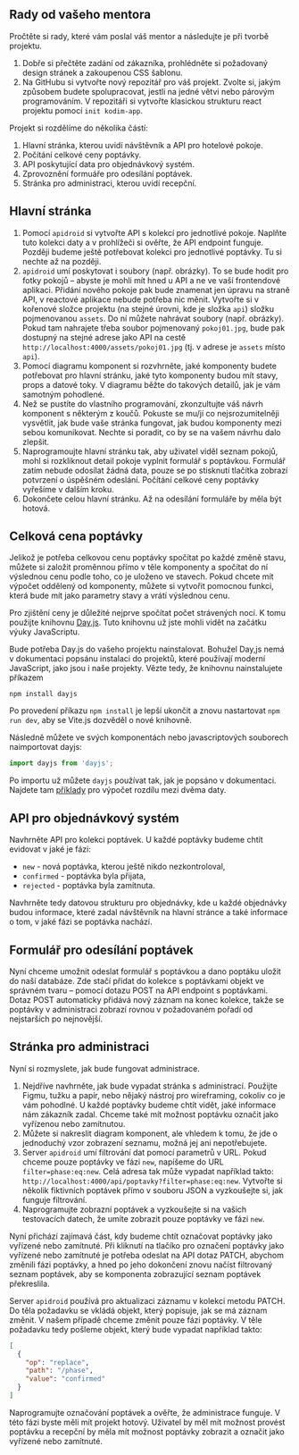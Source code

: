## Rady od vašeho mentora

Pročtěte si rady, které vám poslal váš mentor a následujte je při tvorbě projektu.

1. Dobře si přečtěte zadání od zákazníka, prohlédněte si požadovaný design stránek a zakoupenou CSS šablonu.
1. Na GitHubu si vytvořte nový repozitář pro váš projekt. Zvolte si, jakým způsobem budete spolupracovat, jestli na jedné větvi nebo párovým programováním. V repozitáři si vytvořte klasickou strukturu react projektu pomocí `init kodim-app`.

Projekt si rozdělíme do několika částí:

1. Hlavní stránka, kterou uvidí návštěvník a API pro hotelové pokoje.
1. Počítání celkové ceny poptávky.
1. API poskytující data pro objednávkový systém.
1. Zprovoznění formuáře pro odesílání poptávek.
1. Stránka pro administraci, kterou uvidí recepční.

## Hlavní stránka

1. Pomocí `apidroid` si vytvořte API s kolekcí pro jednotlivé pokoje. Naplňte tuto kolekci daty a v prohlížeči si ověřte, že API endpoint funguje. Později budeme ještě potřebovat kolekci pro jednotlivé poptávky. Tu si nechte až na později.
1. `apidroid` umí poskytovat i soubory (např. obrázky). To se bude hodit pro fotky pokojů – abyste je mohli mít hned u API a ne ve vaší frontendové aplikaci. Přidání nového pokoje pak bude znamenat jen úpravu na straně API, v reactové aplikace nebude potřeba nic měnit. Vytvořte si v kořenové složce projektu (na stejné úrovni, kde je složka `api`) složku pojmenovanou `assets`. Do ní můžete nahrávat soubory (např. obrázky). Pokud tam nahrajete třeba soubor pojmenovaný `pokoj01.jpg`, bude pak dostupný na stejné adrese jako API na cestě `http://localhost:4000/assets/pokoj01.jpg` (tj. v adrese je `assets` místo `api`).
1. Pomocí diagramu komponent si rozvhrněte, jaké komponenty budete potřebovat pro hlavní stránku, jaké tyto komponenty budou mít stavy, props a datové toky. V diagramu běžte do takových detailů, jak je vám samotným pohodlené.
1. Než se pustíte do vlastního programování, zkonzultujte váš návrh komponent s některým z koučů. Pokuste se mu/jí co nejsrozumitelněji vysvětlit, jak bude vaše stránka fungovat, jak budou komponenty mezi sebou komunikovat. Nechte si poradit, co by se na vašem návrhu dalo zlepšit.
1. Naprogramoujte hlavní stránku tak, aby uživatel viděl seznam pokojů, mohl si rozkliknout detail pokoje vyplnit formulář s poptávkou. Formulář zatím nebude odosílat žádná data, pouze se po stisknutí tlačítka zobrazí potvrzení o úspěšném odeslání. Počítání celkové ceny poptávky vyřešíme v dalším kroku.
1. Dokončete celou hlavní stránku. Až na odesílání formuláře by měla být hotová.

## Celková cena poptávky

Jelikož je potřeba celkovou cenu poptávky spočítat po každé změně stavu, můžete si založit proměnnou přímo v těle komponenty a spočítat do ní výslednou cenu podle toho, co je uloženo ve stavech. Pokud chcete mít výpočet oddělený od komponenty, můžete si vytvořit pomocnou funkci, která bude mít jako parametry stavy a vrátí výslednou cenu.

Pro zjištění ceny je důležité nejprve spočítat počet strávených nocí. K tomu použijte knihovnu [Day.js](https://day.js.org/). Tuto knihovnu už jste mohli vidět na začátku výuky JavaScriptu.

Bude potřeba Day.js do vašeho projektu nainstalovat. Bohužel Day,js nemá v dokumentaci popsánu instalaci do projektů, které používají moderní JavaScript, jako jsou i naše projekty. Vězte tedy, že knihovnu nainstalujete příkazem

```shell
npm install dayjs
```

Po provedení příkazu `npm install` je lepší ukončit a znovu nastartovat `npm run dev`, aby se Vite.js dozvěděl o nové knihovně.

Následně můžete ve svých komponentách nebo javascriptových souborech naimportovat dayjs:

```javascript
import dayjs from 'dayjs';
```

Po importu už můžete `dayjs` používat tak, jak je popsáno v dokumentaci. Najdete tam [příklady](https://day.js.org/docs/en/display/difference) pro výpočet rozdílu mezi dvěma daty.

## API pro objednávkový systém

Navhrněte API pro kolekci poptávek. U každé poptávky budeme chtít evidovat v jaké je fázi:

- `new` - nová poptávka, kterou ještě nikdo nezkontroloval,
- `confirmed` - poptávka byla přijata,
- `rejected` - poptávka byla zamítnuta.

Navhrněte tedy datovou strukturu pro objednávky, kde u každé objednávky budou informace, které zadal návštěvník na hlavní stránce a také informace o tom, v jaké fázi se poptávka nachází.

## Formulář pro odesílání poptávek

Nyní chceme umožnit odeslat formulář s poptávkou a dano poptáku uložit do naší databáze. Zde stačí přidat do kolekce s poptávkami objekt ve správném tvaru – pomocí dotazu POST na API endpoint s poptávkami. Dotaz POST automaticky přidává nový záznam na konec kolekce, takže se poptávky v administraci zobrazí rovnou v požadovaném pořadí od nejstarších po nejnovější.

## Stránka pro administraci

Nyní si rozmyslete, jak bude fungovat administrace.

1. Nejdříve navhrněte, jak bude vypadat stránka s administrací. Použijte Figmu, tužku a papír, nebo nějaký nástroj pro wireframing, cokoliv co je vám pohodlné. U každé poptávky budeme chtít vidět, jaké informace nám zákazník zadal. Chceme také mít možnost poptávku označit jako vyřízenou nebo zamítnutou.
1. Můžete si nakreslit diagram komponent, ale vhledem k tomu, že jde o jednoduchý vzor zobrazení seznamu, možná jej ani nepotřebujete.
1. Server `apidroid` umí filtrování dat pomocí parametrů v URL. Pokud chceme pouze poptávky ve fázi `new`, napíšeme do URL `filter=phase:eq:new`. Celá adresa tak může vypadat například takto: `http://localhost:4000/api/poptavky?filter=phase:eq:new`. Vytvořte si několik fiktivních poptávek přímo v souboru JSON a vyzkoušejte si, jak funguje filtrování.
1. Naprogramujte zobrazní poptávek a vyzkoušejte si na vašich testovacích datech, že umíte zobrazit pouze poptávky ve fázi `new`.

Nyní přichází zajímavá část, kdy budeme chtít označovat poptávky jako vyřízené nebo zamítnuté. Při kliknutí na tlačíko pro označení poptávky jako vyřízené nebo zamítnuté je potřeba odeslat na API dotaz PATCH, abychom změnili fázi poptávky, a hned po jeho dokončení znovu načíst filtrovaný seznam poptávek, aby se komponenta zobrazující seznam poptávek překreslila.

Server `apidroid` používá pro aktualizaci záznamu v kolekci metodu PATCH. Do těla požadavku se vkládá objekt, který popisuje, jak se má záznam změnit. V našem případě chceme změnit pouze fázi poptávky. V těle požadavku tedy pošleme objekt, který bude vypadat například takto:

```json
[
  {
    "op": "replace",
    "path": "/phase",
    "value": "confirmed"
  }
]
```

Naprogramujte označování poptávek a ověřte, že administrace funguje. V této fázi byste měli mít projekt hotový. Uživatel by měl mít možnost provést poptávku a recepční by měla mít možnost poptávky zobrazit a označit jako vyřízené nebo zamítnuté.

